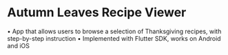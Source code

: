 # Autumn Leaves Recipe Viewer

•	App that allows users to browse a selection of Thanksgiving recipes, with step-by-step instruction
•	Implemented with Flutter SDK, works on Android and iOS
